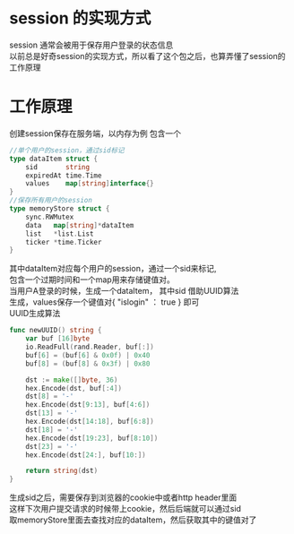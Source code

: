 # session 的实现方式
session 通常会被用于保存用户登录的状态信息  
以前总是好奇session的实现方式，所以看了这个包之后，也算弄懂了session的工作原理  
# 工作原理
创建session保存在服务端，以内存为例
包含一个 
```go
//单个用户的session，通过sid标记
type dataItem struct {
	sid       string
	expiredAt time.Time
	values    map[string]interface{}
}
//保存所有用户的session
type memoryStore struct {
	sync.RWMutex
	data   map[string]*dataItem
	list   *list.List
	ticker *time.Ticker
}
```
其中dataItem对应每个用户的session，通过一个sid来标记,  
包含一个过期时间和一个map用来存储键值对。  
当用户A登录的时候，生成一个dataItem， 其中sid 借助UUID算法  
生成，values保存一个键值对{ "islogin" ： true } 即可  
UUID生成算法
```go
func newUUID() string {
	var buf [16]byte
	io.ReadFull(rand.Reader, buf[:])
	buf[6] = (buf[6] & 0x0f) | 0x40
	buf[8] = (buf[8] & 0x3f) | 0x80

	dst := make([]byte, 36)
	hex.Encode(dst, buf[:4])
	dst[8] = '-'
	hex.Encode(dst[9:13], buf[4:6])
	dst[13] = '-'
	hex.Encode(dst[14:18], buf[6:8])
	dst[18] = '-'
	hex.Encode(dst[19:23], buf[8:10])
	dst[23] = '-'
	hex.Encode(dst[24:], buf[10:])

	return string(dst)
}
```

生成sid之后，需要保存到浏览器的cookie中或者http header里面  
这样下次用户提交请求的时候带上cookie，然后后端就可以通过sid  
取memoryStore里面去查找对应的dataItem，然后获取其中的键值对了  